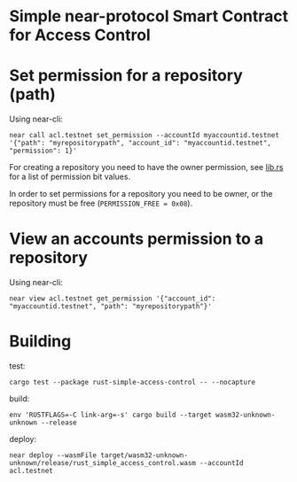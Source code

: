 Simple near-protocol Smart Contract for Access Control
======================================================

# Set permission for a repository (path)

Using near-cli:

`near call acl.testnet set_permission --accountId myaccountid.testnet '{"path": "myrepositorypath", "account_id": "myaccountid.testnet", "permission": 1}'`

For creating a repository you need to have the owner permission, see [lib.rs](src/lib.rs) for a list of permission bit values.

In order to set permissions for a repository you need to be owner, or the repository must be free (`PERMISSION_FREE = 0x08`).

# View an accounts permission to a repository

Using near-cli:

`near view acl.testnet get_permission '{"account_id": "myaccountid.testnet", "path": "myrepositorypath"}'`

# Building

test:

`cargo test --package rust-simple-access-control -- --nocapture`

build:

`env 'RUSTFLAGS=-C link-arg=-s' cargo build --target wasm32-unknown-unknown --release`

deploy:

`near deploy --wasmFile target/wasm32-unknown-unknown/release/rust_simple_access_control.wasm --accountId acl.testnet`